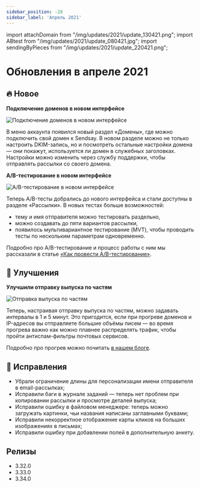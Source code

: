 ```yaml
---
sidebar_position: -28
sidebar_label: 'Апрель 2021'
---
```


import attachDomain from "/img/updates/2021/update_130421.png";
import ABtest from "/img/updates/2021/update_080421.jpg";
import sendingByPieces from "/img/updates/2021/update_220421.png";

# Обновления в апреле 2021

## 🔥 Новое

**Подключение доменов в новом интерфейсе**

<p align="left">
    <img src={attachDomain} alt="Подключение доменов в новом интерфейсе" />
</p>
В меню аккаунта появился новый раздел «Домены», где можно подключить свой домен к Sendsay.
В новом разделе можно не только настроить DKIM-запись, но и посмотреть остальные настройки домена — они покажут, используется ли домен в служебных заголовках. Настройки можно изменить через службу поддержки, чтобы отправлять рассылки со своего домена.

**A/B-тестирование в новом интерфейсе**

<p align="left">
    <img src={ABtest} alt="A/B-тестирование в новом интерфейсе" />
</p>

Теперь A/B-тесты добрались до нового интерфейса и стали доступны в разделе «Рассылки». В новых тестах больше возможностей:

- тему и имя отправителя можно тестировать раздельно,
- можно создавать до пяти вариантов рассылки,
- появилось мультивариантное тестирование (MVT), чтобы проводить тесты по нескольким параметрам одновременно.

Подробно про A/B-тестирование и процесс работы с ним мы рассказали в статье [«Как провести A/B-тестирование»](https://docs.sendsay.ru/ru/articles/4744702-%D0%BA%D0%B0%D0%BA-%D0%BF%D1%80%D0%BE%D0%B2%D0%B5%D1%81%D1%82%D0%B8-a-b-%D1%82%D0%B5%D1%81%D1%82%D0%B8%D1%80%D0%BE%D0%B2%D0%B0%D0%BD%D0%B8%D0%B5).

## 🚀 Улучшения

**Улучшили отправку выпуска по частям**

<p align="left">
    <img src={sendingByPieces} alt="Отправка выпуска по частям" />
</p>

Теперь, настраивая отправку выпуска по частям, можно задавать интервалы в 1 и 5 минут. Это пригодится, если при прогреве доменов и IP-адресов вы отправляете большие объёмы писем — во время прогрева важно как можно плавнее распределять трафик, чтобы пройти антиспам-фильтры почтовых сервисов.

Подробно про прогрев можно почитать [в нашем блоге](https://sendsay.ru/blog/tieplo-ieshchie-tieplieie-ghoriacho-proghrievaiem-domien-dlia-email-rassylok/).

## 🐛 Исправления

- Убрали ограничение длины для персонализации имени отправителя в email-рассылках;
- Исправили баги в журнале заданий — теперь нет проблем при копировании рассылки и просмотре деталей выпуска;
- Исправили ошибку в файловом менеджере: теперь можно загружать картинки, чьи названия написаны заглавными буквами;
- Исправили некорректное отображение карты кликов на больших изображениях в письмах;
- Исправили ошибку при добавлении полей в дополнительную анкету.

## Релизы

- 3.32.0
- 3.33.0
- 3.34.0
